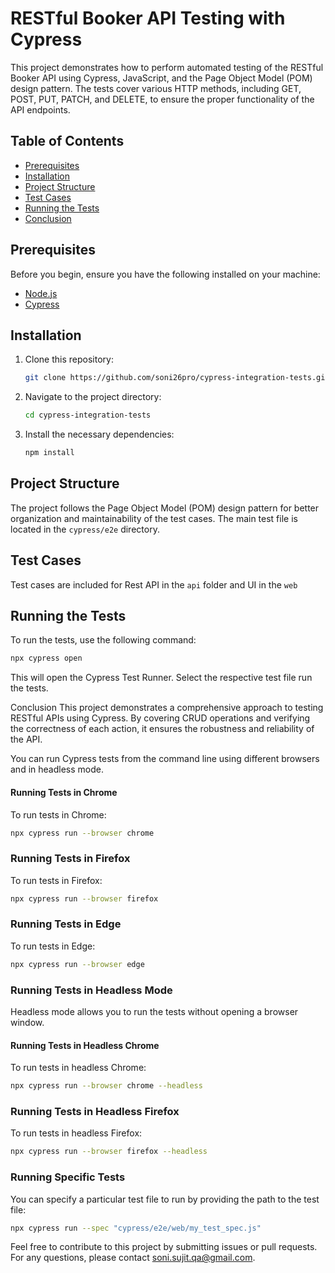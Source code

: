# RESTful Booker API Testing with Cypress

This project demonstrates how to perform automated testing of the RESTful Booker API using Cypress, JavaScript, and the Page Object Model (POM) design pattern. The tests cover various HTTP methods, including GET, POST, PUT, PATCH, and DELETE, to ensure the proper functionality of the API endpoints.

## Table of Contents
- [Prerequisites](#prerequisites)
- [Installation](#installation)
- [Project Structure](#project-structure)
- [Test Cases](#test-cases)
- [Running the Tests](#running-the-tests)
- [Conclusion](#conclusion)

## Prerequisites

Before you begin, ensure you have the following installed on your machine:
- [Node.js](https://nodejs.org/en/)
- [Cypress](https://www.cypress.io/)

## Installation

1. Clone this repository:
    ```sh
    git clone https://github.com/soni26pro/cypress-integration-tests.git
    ```

2. Navigate to the project directory:
    ```sh
    cd cypress-integration-tests
    ```

3. Install the necessary dependencies:
    ```sh
    npm install
    ```

## Project Structure

The project follows the Page Object Model (POM) design pattern for better organization and maintainability of the test cases. The main test file is located in the `cypress/e2e` directory.

## Test Cases

Test cases are included for Rest API in the `api` folder and UI in the `web`

## Running the Tests

To run the tests, use the following command:

```sh
npx cypress open
```

This will open the Cypress Test Runner. Select the respective test file  run the tests.

Conclusion
This project demonstrates a comprehensive approach to testing RESTful APIs using Cypress. By covering CRUD operations and verifying the correctness of each action, it ensures the robustness and reliability of the API.

You can run Cypress tests from the command line using different browsers and in headless mode.

#### Running Tests in Chrome

To run tests in Chrome:

```bash
npx cypress run --browser chrome
```

### Running Tests in Firefox
To run tests in Firefox:

```bash
npx cypress run --browser firefox
```

### Running Tests in Edge
To run tests in Edge:

```bash
npx cypress run --browser edge
```

### Running Tests in Headless Mode
Headless mode allows you to run the tests without opening a browser window.

#### Running Tests in Headless Chrome
To run tests in headless Chrome:

```bash
npx cypress run --browser chrome --headless
```

### Running Tests in Headless Firefox
To run tests in headless Firefox:

```bash
npx cypress run --browser firefox --headless
```

### Running Specific Tests
You can specify a particular test file to run by providing the path to the test file:

```bash
npx cypress run --spec "cypress/e2e/web/my_test_spec.js"
```

Feel free to contribute to this project by submitting issues or pull requests. For any questions, please contact soni.sujit.qa@gmail.com.